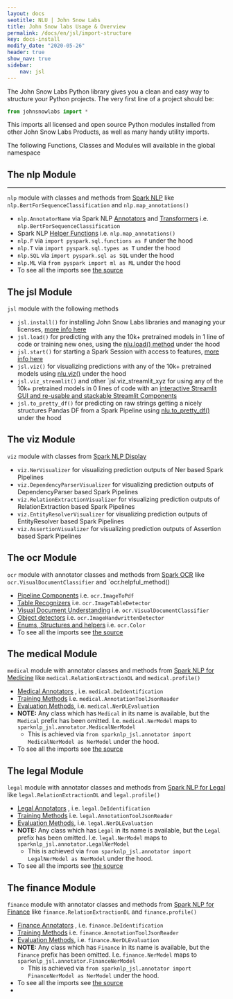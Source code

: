 ```yaml
---
layout: docs
seotitle: NLU | John Snow Labs
title: John Snow labs Usage & Overview
permalink: /docs/en/jsl/import-structure
key: docs-install
modify_date: "2020-05-26"
header: true
show_nav: true
sidebar:
    nav: jsl
---
```


<div class="main-docs" markdown="1"><div class="h3-box" markdown="1">

The John Snow Labs Python library gives you a clean and easy way to structure your Python projects.
The very first line of a project should be:
```python
from johnsnowlabs import *
```
This imports all licensed and open source Python modules installed from other John Snow Labs Products, as well as
many handy utility imports.


The following Functions, Classes and Modules will available in the global namespace

</div><div class="h3-box" markdown="1">

## The **nlp** Module
-------------------
`nlp` module with classes and methods from [Spark NLP](https://nlp.johnsnowlabs.com/docs/en/jsl/quickstart)  like `nlp.BertForSequenceClassification`  and `nlp.map_annotations()`
- `nlp.AnnotatorName` via Spark NLP [Annotators](https://nlp.johnsnowlabs.com/docs/en/jsl/annotators) and [Transformers](https://nlp.johnsnowlabs.com/docs/en/jsl/transformers) i.e. `nlp.BertForSequenceClassification`
- Spark NLP [Helper Functions](https://nlp.johnsnowlabs.com/docs/en/jsl/auxiliary) i.e. `nlp.map_annotations()`
- `nlp.F` via `import pyspark.sql.functions as F` under the hood
- `nlp.T` via `import pyspark.sql.types as T` under the hood
- `nlp.SQL` via `import pyspark.sql as SQL` under the hood
- `nlp.ML` via  `from pyspark import ml as ML` under the hood
- To see all the imports see [the source](https://github.com/JohnSnowLabs/johnsnowlabs/blob/main/johnsnowlabs/nlp.py)

</div><div class="h3-box" markdown="1">

## The **jsl** Module

`jsl` module with the following methods
- `jsl.install()` for installing John Snow Labs libraries and managing your licenses, [more info here](https://nlu.johnsnowlabs.com/docs/en/jsl/install)
- `jsl.load()` for predicting with any the 10k+ pretrained models in 1 line of code or training new ones, using the [nlu.load() method](https://nlu.johnsnowlabs.com/) under the hood
- `jsl.start()` for starting a Spark Session with access to features, [more info here](https://nlu.johnsnowlabs.com/docs/en/jsl/start-a-sparksession)
- `jsl.viz()` for visualizing predictions with any of the 10k+ pretrained models using [nlu.viz()](https://nlu.johnsnowlabs.com/docs/en/jsl/viz_examples) under the hood
- `jsl.viz_streamlit()` and other `jsl.viz_streamlit_xyz for using any of the 10k+ pretrained models in 0 lines of code with an [interactive Streamlit GUI and re-usable and stackable Streamlit Components](https://nlu.johnsnowlabs.com/docs/en/jsl/streamlit_viz_examples)
- `jsl.to_pretty_df()` for predicting on raw strings getting a nicely structures Pandas DF from a Spark Pipeline using [nlu.to_pretty_df()](https://nlu.johnsnowlabs.com/docs/en/jsl/utils_for_spark_nlp) under the hood

</div><div class="h3-box" markdown="1">

## The **viz** Module

`viz` module with classes from [Spark NLP Display](https://nlp.johnsnowlabs.com/docs/en/jsl/display)
- `viz.NerVisualizer` for visualizing prediction outputs of Ner based Spark Pipelines
- `viz.DependencyParserVisualizer` for visualizing prediction outputs of DependencyParser based Spark Pipelines
- `viz.RelationExtractionVisualizer` for visualizing prediction outputs of RelationExtraction based Spark Pipelines
- `viz.EntityResolverVisualizer` for visualizing prediction outputs of EntityResolver based Spark Pipelines
- `viz.AssertionVisualizer` for visualizing prediction outputs of Assertion based Spark Pipelines

</div><div class="h3-box" markdown="1">

## The **ocr** Module

`ocr` module with annotator classes and methods from [Spark OCR](https://nlp.johnsnowlabs.com/docs/en/jsl/ocr) like `ocr.VisualDocumentClassifier`  and `ocr.helpful_method()
- [Pipeline Components](https://nlp.johnsnowlabs.com/docs/en/jsl/ocr_pipeline_components) i.e. `ocr.ImageToPdf`
- [Table Recognizers](https://nlp.johnsnowlabs.com/docs/en/jsl/ocr_table_recognition) i.e. `ocr.ImageTableDetector`
- [Visual Document Understanding](https://nlp.johnsnowlabs.com/docs/en/jsl/ocr_visual_document_understanding) i.e. `ocr.VisualDocumentClassifier`
- [Object detectors](https://nlp.johnsnowlabs.com/docs/en/jsl/ocr_object_detection) i.e. `ocr.ImageHandwrittenDetector`
- [Enums, Structures and helpers](https://nlp.johnsnowlabs.com/docs/en/jsl/ocr_structures) i.e. `ocr.Color`
- To see all the imports see [the source](https://github.com/JohnSnowLabs/johnsnowlabs/blob/main/johnsnowlabs/ocr.py)

</div><div class="h3-box" markdown="1">

## The **medical** Module


`medical` module with annotator classes and methods from [Spark NLP for Medicine](https://nlp.johnsnowlabs.com/docs/en/jsl/licensed_annotators)  like `medical.RelationExtractionDL`  and `medical.profile()`
- [Medical Annotators](https://nlp.johnsnowlabs.com/docs/en/jsl/licensed_annotators) , i.e. `medical.DeIdentification`
- [Training Methods](https://nlp.johnsnowlabs.com/docs/en/jsl/licensed_training)  i.e. `medical.AnnotationToolJsonReader`
- [Evaluation Methods](https://nlp.johnsnowlabs.com/docs/en/jsl/evaluation), i.e. `medical.NerDLEvaluation`
- **NOTE:** Any class which has `Medical` in its name is available, but the `Medical` prefix has been omitted. I.e. `medical.NerModel` maps to `sparknlp_jsl.annotator.MedicalNerModel`
  - This is achieved via `from sparknlp_jsl.annotator import MedicalNerModel as NerModel` under the hood.
- To see all the imports see [the source](https://github.com/JohnSnowLabs/johnsnowlabs/blob/main/johnsnowlabs/medical.py)

</div><div class="h3-box" markdown="1">

## The **legal** Module

`legal` module with annotator classes and methods from [Spark NLP for Legal](https://nlp.johnsnowlabs.com/docs/en/jsl/licensed_annotators)  like `legal.RelationExtractionDL`  and `legal.profile()`
- [Legal Annotators](https://nlp.johnsnowlabs.com/docs/en/jsl/licensed_annotators) , i.e. `legal.DeIdentification`
- [Training Methods](https://nlp.johnsnowlabs.com/docs/en/jsl/licensed_training)  i.e. `legal.AnnotationToolJsonReader`
- [Evaluation Methods](https://nlp.johnsnowlabs.com/docs/en/jsl/evaluation), i.e. `legal.NerDLEvaluation`
- **NOTE:** Any class which has `Legal` in its name is available, but the `Legal` prefix has been omitted. I.e. `legal.NerModel` maps to `sparknlp_jsl.annotator.LegalNerModel`
  - This is achieved via `from sparknlp_jsl.annotator import LegalNerModel as NerModel` under the hood.
- To see all the imports see [the source](https://github.com/JohnSnowLabs/johnsnowlabs/blob/main/johnsnowlabs/legal.py)

</div><div class="h3-box" markdown="1">

## The **finance** Module


`finance` module with annotator classes and methods from [Spark NLP for Finance](https://nlp.johnsnowlabs.com/docs/en/jsl/licensed_annotators)  like `finance.RelationExtractionDL`  and `finance.profile()`
- [Finance Annotators](https://nlp.johnsnowlabs.com/docs/en/jsl/licensed_annotators) , i.e. `finance.DeIdentification`
- [Training Methods](https://nlp.johnsnowlabs.com/docs/en/jsl/licensed_training)  i.e. `finance.AnnotationToolJsonReader`
- [Evaluation Methods](https://nlp.johnsnowlabs.com/docs/en/jsl/evaluation), i.e. `finance.NerDLEvaluation`
- **NOTE:** Any class which has `Finance` in its name is available, but the `Finance` prefix has been omitted. I.e. `finance.NerModel` maps to `sparknlp_jsl.annotator.FinanceNerModel`
  - This is achieved via `from sparknlp_jsl.annotator import FinanceNerModel as NerModel` under the hood.
- To see all the imports see [the source](https://github.com/JohnSnowLabs/johnsnowlabs/blob/main/johnsnowlabs/finance.py)
- 
</div></div>